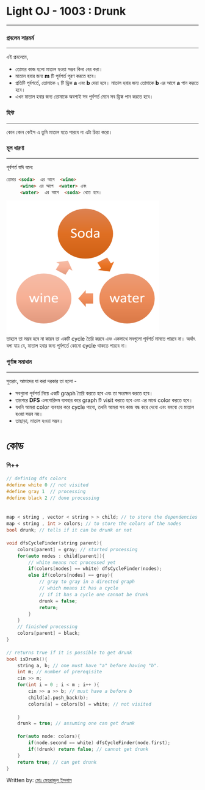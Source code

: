 # Light OJ - 1003 : Drunk
---

### প্রবলেম সারমর্ম  
---
এই প্রবলেমে,
- তোমার কাজ হলো মাতাল হওয়া সম্ভব কিনা বের করা।
- মাতাল হবার জন্য **m** টি পূর্বশর্ত পূরণ করতে হবে।
- প্রতিটি পূর্বশর্তে, তোমাকে ২ টি ড্রিঙ্ক **a** এবং **b** দেয়া হবে।  মাতাল হবার জন্য তোমাকে **b** এর আগে **a** পান করতে হবে।
- এখন মাতাল হবার জন্য তোমাকে অবশ্যই সব পূর্বশর্ত মেনে সব ড্রিঙ্ক পান করতে হবে। 

### হিন্ট
---
কোন কোন কেইস এ তুমি মাতাল হতে পারবে না এটা চিন্তা করো।

### মূল ধারণা
---
পূর্বশর্ত যদি বলে:
```html
তোমার <soda>  এর আগে  <wine>
     <wine> এর আগে  <water> এবং
     <water>  এর আগে  <soda> খেতে হবে।
```
<img src="https://github.com/codermehraj/problem-tutorials/blob/main/1003/relation.png?raw=true" width="400" height="350"> <br>
তাহলে তা সম্ভব হবে না কারন তা একটি cycle তৈরি করবে এবং একসাথে সবগুলো পূর্বশর্ত মানতে পারবে না। অর্থাৎ বলা যায় যে, মাতাল হবার জন্য পূর্বশর্তে কোনো cycle থাকতে পারবে না। 

### পূর্ণাঙ্গ সমাধান
---
সুতরাং, আমাদের যা করা দরকার তা হলো -
- সবগুলো পূর্বশর্ত নিয়ে একটি graph তৈরি করতে হবে এবং তা সংরক্ষন করতে হবে।
- তারপরে **DFS** এলগোরিদম ব্যবহার করে graph টি visit করতে হবে এবং এর মাঝে color করতে হবে।
- যখনি আমরা color ব্যবহার করে cycle পাবো, তখনি আমরা সব কাজ বন্ধ করে দেবো এবং বলবো যে মাতাল হওয়া সম্ভব নয়।
- তাছাড়া, মাতাল হওয়া সম্ভব।

# কোড

### সি++
```cpp
// defining dfs colors
#define white 0 // not visited
#define gray 1  // processing 
#define black 2 // done processing


map < string , vector < string > > child; // to store the dependencies
map < string , int > colors; // to store the colors of the nodes
bool drunk; // tells if it can be drunk or not

void dfsCycleFinder(string parent){
	colors[parent] = gray; // started processing
	for(auto nodes : child[parent]){
		// white means not processed yet
		if(colors[nodes] == white) dfsCycleFinder(nodes);
		else if(colors[nodes] == gray){
			// gray to gray in a directed graph
			// which means it has a cycle
			// if it has a cycle one cannot be drunk
			drunk = false;
			return;
		}
	}
	// finished processing
	colors[parent] = black;
}

// returns true if it is possible to get drunk
bool isDrunk(){
	string a, b; // one must have "a" before having "b".
	int m; // number of prereqisite
	cin >> m;
	for(int i = 0 ; i < m ; i++ ){
		cin >> a >> b; // must have a before b
		child[a].push_back(b);
		colors[a] = colors[b] = white; // not visited

	}
	drunk = true; // assuming one can get drunk

	for(auto node: colors){
		if(node.second == white) dfsCycleFinder(node.first);
		if(!drunk) return false; // cannot get drunk
	}
	return true; // can get drunk
}
```

Written by:
[মোঃ মেহরাজুল ইসলাম](https://lightoj.com/user/codermehraj)
